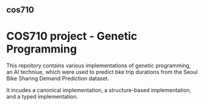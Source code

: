 ## cos710

# COS710 project - Genetic Programming
This repoitory contains various implementations of genetic programming, an AI techniue, which were used to predict bke trip durations from the Seoul Bike Sharing Demand Prediction dataset.

It incudes a canonical implementation, a structure-based implementation, and a typed implementation.
